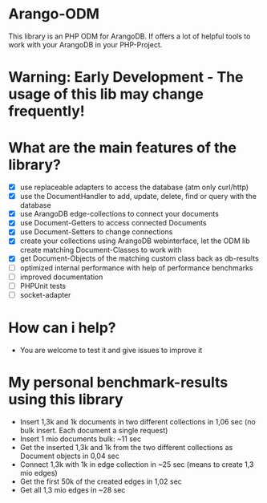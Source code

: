 # Arango-ODM
This library is an PHP ODM for ArangoDB. If offers a lot of helpful tools to work with your ArangoDB in your PHP-Project.

# Warning: Early Development - The usage of this lib may change frequently!

# What are the main features of the library?
- [x] use replaceable adapters to access the database (atm only curl/http)
- [x] use the DocumentHandler to add, update, delete, find or query with the database
- [x] use ArangoDB edge-collections to connect your documents
- [x] use Document-Getters to access connected Documents
- [x] use Document-Setters to change connections
- [x] create your collections using ArangoDB webinterface, let the ODM lib create matching Document-Classes to work with
- [x] get Document-Objects of the matching custom class back as db-results
- [ ] optimized internal performance with help of performance benchmarks
- [ ] improved documentation
- [ ] PHPUnit tests
- [ ] socket-adapter

# How can i help?
* You are welcome to test it and give issues to improve it

# My personal benchmark-results using this library
* Insert 1,3k and 1k documents in two different collections in 1,06 sec (no bulk insert. Each document a single request)
* Insert 1 mio documents bulk: ~11 sec
* Get the inserted 1,3k and 1k from the two different collections as Document objects in 0,04 sec
* Connect 1,3k with 1k in edge collection in ~25 sec (means to create 1,3 mio edges)
* Get the first 50k of the created edges in 1,02 sec
* Get all 1,3 mio edges in ~28 sec